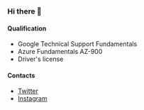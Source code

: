 ### Hi there 👋

#### Qualification
- Google Technical Support Fundamentals
- Azure Fundamentals AZ-900
- Driver's license

#### Contacts
- [Twitter](https://twitter.com/rikupin_1105)
- [Instagram](https://www.instagram.com/rikupin_1105/)
